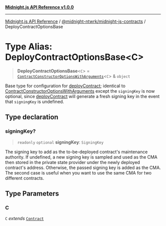 [**Midnight.js API Reference v1.0.0**](../../../README.md)

***

[Midnight.js API Reference](../../../packages.md) / [@midnight-ntwrk/midnight-js-contracts](../README.md) / DeployContractOptionsBase

# Type Alias: DeployContractOptionsBase\<C\>

> **DeployContractOptionsBase**\<`C`\> = [`ContractConstructorOptionsWithArguments`](ContractConstructorOptionsWithArguments.md)\<`C`\> & `object`

Base type for configuration for [deployContract](../functions/deployContract.md); identical to
[ContractConstructorOptionsWithArguments](ContractConstructorOptionsWithArguments.md) except the `signingKey` is
now optional, since [deployContract](../functions/deployContract.md) will generate a fresh signing key
in the event that `signingKey` is undefined.

## Type declaration

### signingKey?

> `readonly` `optional` **signingKey**: `SigningKey`

The signing key to add as the to-be-deployed contract's maintenance authority.
If undefined, a new signing key is sampled and used as the CMA then stored
in the private state provider under the newly deployed contract's address.
Otherwise, the passed signing key is added as the CMA. The second case is
useful when you want to use the same CMA for two different contracts.

## Type Parameters

### C

`C` *extends* [`Contract`](../../midnight-js-types/interfaces/Contract.md)
